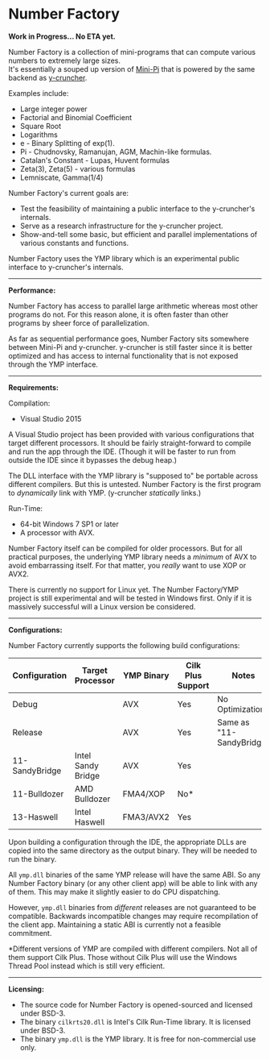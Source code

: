 # Number Factory

**Work in Progress... No ETA yet.**

Number Factory is a collection of mini-programs that can compute various numbers to extremely large sizes.<br>
It's essentially a souped up version of [Mini-Pi](https://github.com/Mysticial/Mini-Pi) that is powered by the same backend as [y-cruncher](http://www.numberworld.org/y-cruncher/).

Examples include:
 - Large integer power
 - Factorial and Binomial Coefficient
 - Square Root
 - Logarithms
 - e - Binary Splitting of exp(1).
 - Pi - Chudnovsky, Ramanujan, AGM, Machin-like formulas.
 - Catalan's Constant - Lupas, Huvent formulas
 - Zeta(3), Zeta(5) - various formulas
 - Lemniscate, Gamma(1/4)


Number Factory's current goals are:
 - Test the feasibility of maintaining a public interface to the y-cruncher's internals.
 - Serve as a research infrastructure for the y-cruncher project.
 - Show-and-tell some basic, but efficient and parallel implementations of various constants and functions.


Number Factory uses the YMP library which is an experimental public interface to y-cruncher's internals.


-----

**Performance:**

Number Factory has access to parallel large arithmetic whereas most other programs do not.
For this reason alone, it is often faster than other programs by sheer force of parallelization.

As far as sequential performance goes, Number Factory sits somewhere between Mini-Pi and y-cruncher.
y-cruncher is still faster since it is better optimized and has access to internal functionality that is
not exposed through the YMP interface.


-----

**Requirements:**


Compilation:
 - Visual Studio 2015

A Visual Studio project has been provided with various configurations that target different processors. It should be fairly straight-forward to compile and run the app through the IDE. (Though it will be faster to run from outside the IDE since it bypasses the debug heap.)

The DLL interface with the YMP library is "supposed to" be portable across different compilers. But this is untested.
Number Factory is the first program to *dynamically* link with YMP. (y-cruncher *statically* links.)


Run-Time:
 - 64-bit Windows 7 SP1 or later
 - A processor with AVX.

Number Factory itself can be compiled for older processors. But for all practical purposes, the underlying YMP library needs a *minimum* of AVX to avoid embarrassing itself. For that matter, you *really* want to use XOP or AVX2.

There is currently no support for Linux yet. The Number Factory/YMP project is still experimental and will be tested in Windows first. Only if it is massively successful will a Linux version be considered.

-----

**Configurations:**

Number Factory currently supports the following build configurations:

|Configuration |Target Processor  |YMP Binary|Cilk Plus Support|Notes                      |
|--------------|------------------|----------|-----------------|---------------------------|
|Debug         |                  |AVX       |Yes              |No Optimizations           |
|Release       |                  |AVX       |Yes              |Same as "11-SandyBridge"   |
|11-SandyBridge|Intel Sandy Bridge|AVX       |Yes              |                           |
|11-Bulldozer  |AMD Bulldozer     |FMA4/XOP  |No*              |                           |
|13-Haswell    |Intel Haswell     |FMA3/AVX2 |Yes              |                           |

Upon building a configuration through the IDE, the appropriate DLLs are copied into the same directory as the output binary. They will be needed to run the binary.

All `ymp.dll` binaries of the same YMP release will have the same ABI. So any Number Factory binary (or any other client app) will be able to link with any of them. This may make it slightly easier to do CPU dispatching.

However, `ymp.dll` binaries from *different* releases are not guaranteed to be compatible. Backwards incompatible changes may require recompilation of the client app. Maintaining a static ABI is currently not a feasible commitment.

*Different versions of YMP are compiled with different compilers. Not all of them support Cilk Plus. Those without Cilk Plus will use the Windows Thread Pool instead which is still very efficient.

-----

**Licensing:**

 - The source code for Number Factory is opened-sourced and licensed under BSD-3.
 - The binary `cilkrts20.dll` is Intel's Cilk Run-Time library. It is licensed under BSD-3.
 - The binary `ymp.dll` is the YMP library. It is free for non-commercial use only.
